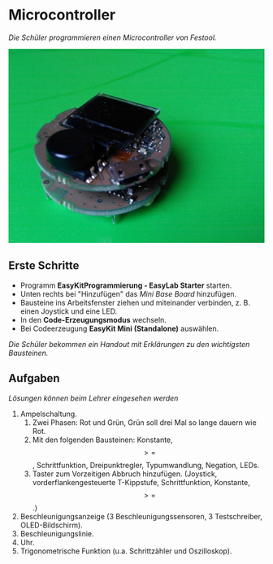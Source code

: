 # Microcontroller
*Die Schüler programmieren einen Microcontroller von Festool.*

![Festool](files/festool.jpg)

## Erste Schritte
* Programm **EasyKitProgrammierung - EasyLab Starter** starten.
* Unten rechts bei "Hinzufügen" das *Mini Base Board* hinzufügen.
* Bausteine ins Arbeitsfenster ziehen und miteinander verbinden, z. B. einen Joystick und eine LED.
* In den **Code-Erzeugungsmodus** wechseln.
* Bei Codeerzeugung **EasyKit Mini (Standalone)** auswählen.

*Die Schüler bekommen ein Handout mit Erklärungen zu den wichtigsten Bausteinen.*

## Aufgaben
*Lösungen können beim Lehrer eingesehen werden*
1. Ampelschaltung.
	1. Zwei Phasen: Rot und Grün, Grün soll drei Mal so lange dauern wie Rot.
	2. Mit den folgenden Bausteinen: Konstante, $$>=$$, Schrittfunktion, Dreipunktregler, Typumwandlung, Negation, LEDs.
	3. Taster zum Vorzeitigen Abbruch hinzufügen. (Joystick, vorderflankengesteuerte T-Kippstufe, Schrittfunktion, Konstante, $$>=$$.)
1. Beschleunigungsanzeige (3 Beschleunigungssensoren, 3 Testschreiber, OLED-Bildschirm).
1. Beschleunigungslinie.
1. Uhr.
1. Trigonometrische Funktion (u.a. Schrittzähler und Oszilloskop).

